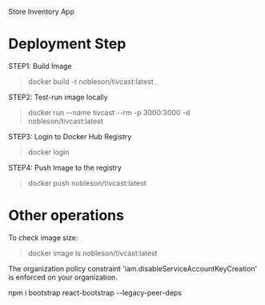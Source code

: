Store Inventory App
# Deployment Step

STEP1: Build Image
>docker build -t nobleson/tivcast:latest .

STEP2: Test-run image locally
> docker run --name tivcast --rm -p 3000:3000 -d nobleson/tivcast:latest

STEP3: Login to Docker Hub Registry
> docker login

STEP4: Push Image to the registry
> docker push nobleson/tivcast:latest

# Other operations
To check image size:
> docker image ls nobleson/tivcast:latest

The organization policy constraint 'iam.disableServiceAccountKeyCreation' is enforced on your organization.


npm i bootstrap react-bootstrap --legacy-peer-deps